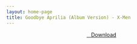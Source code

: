 ```yaml
---
layout: home-page
title: Goodbye Aprilia (Album Version) - X-Men
---
```


<center>
<a href="https://drive.google.com/uc?authuser=0&id=1hDFYLWgb69LIuSvXYpDoPczZJ8Xysfwd&export=download" ><i class="fa fa-caret-down" aria-hidden="true"></i>&nbsp; &nbsp;Download</a>
</center>
